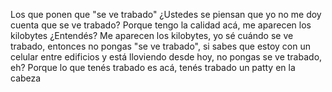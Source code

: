 Los que ponen que "se ve trabado" ¿Ustedes se piensan que yo no me doy cuenta que se ve trabado? 
Porque tengo la calidad acá, me aparecen los kilobytes ¿Entendés? 
Me aparecen los kilobytes, yo sé cuándo se ve trabado, entonces no pongas "se ve trabado", 
si sabes que estoy con un celular entre edificios y está lloviendo desde hoy, no pongas se ve trabado, eh? 
Porque lo que tenés trabado es acá, tenés trabado un patty en la cabeza

